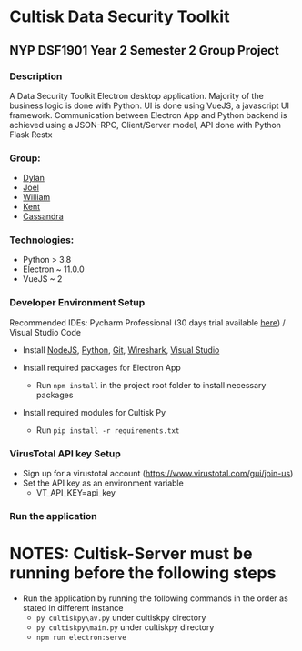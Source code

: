 # Cultisk Data Security Toolkit

## NYP DSF1901 Year 2 Semester 2 Group Project

### Description

A Data Security Toolkit Electron desktop application.
Majority of the business logic is done with Python.
UI is done using VueJS, a javascript UI framework.
Communication between Electron App and Python backend is achieved using a JSON-RPC, Client/Server model, API done with Python Flask Restx

### Group:

* [Dylan](https://github.com/Dylan-Liew)
* [Joel](https://github.com/j041)
* [William](https://github.com/willy00)
* [Kent](https://github.com/kentlow2002)
* [Cassandra](https://github.com/Cassandra-Fu)

### Technologies:
* Python > 3.8
* Electron ~ 11.0.0
* VueJS ~ 2

### Developer Environment Setup
Recommended IDEs: 
Pycharm Professional (30 days trial available [here](https://www.jetbrains.com/pycharm/download/#section=windows)) 
/ Visual Studio Code

* Install [NodeJS](https://nodejs.org/en/download/), 
  [Python](https://www.python.org/downloads/), 
  [Git](https://git-scm.com/downloads),
  [Wireshark](https://www.wireshark.org/download.html),
  [Visual Studio](https://visualstudio.microsoft.com/downloads/)
   
* Install required packages for Electron App
  * Run `npm install` in the project root folder to install necessary packages
  
* Install required modules for Cultisk Py
  * Run `pip install -r requirements.txt`
  
 ### VirusTotal API key Setup
 * Sign up for a virustotal account (https://www.virustotal.com/gui/join-us)
 * Set the API key as an environment variable
   * VT_API_KEY=api_key
  
### Run the application 
# NOTES: Cultisk-Server must be running before the following steps
* Run the application by running the following commands in the order as stated in different instance
  * `py cultiskpy\av.py` under cultiskpy directory
  * `py cultiskpy\main.py` under cultiskpy directory
  * `npm run electron:serve`
 
